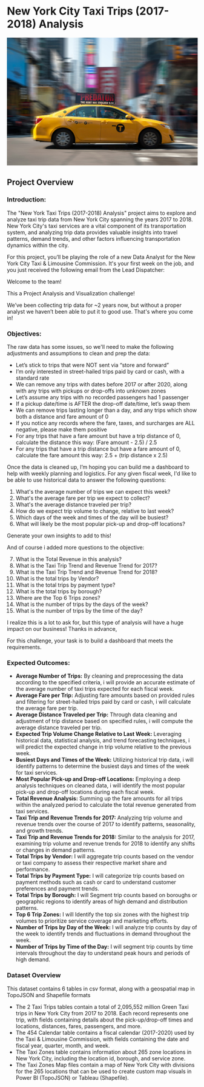 # New York City Taxi Trips (2017-2018) Analysis
![](New_York_Taxi_image.jpg)


## Project Overview

### Introduction:
The "New York Taxi Trips (2017-2018) Analysis" project aims to explore and analyze taxi trip data from New York City spanning the years 2017 to 2018. New York City's taxi services are a vital component of its transportation system, and analyzing trip data provides valuable insights into travel patterns, demand trends, and other factors influencing transportation dynamics within the city.

For this project, you’ll be playing the role of a new Data Analyst for the New York City Taxi & Limousine Commission. It's your first week on the job, and you just received the following email from the Lead Dispatcher:

Welcome to the team!

This a Project Analysis and Visualization challenge!

We’ve been collecting trip data for ~2 years now, but without a proper analyst we haven’t been able to put it to good use. That's where you come in!

### Objectives:
The raw data has some issues, so we'll need to make the following adjustments and assumptions to clean and prep the data:
- Let’s stick to trips that were NOT sent via “store and forward”
- I’m only interested in street-hailed trips paid by card or cash, with a standard rate
- We can remove any trips with dates before 2017 or after 2020, along with any trips with pickups or drop-offs into unknown zones
- Let’s assume any trips with no recorded passengers had 1 passenger
- If a pickup date/time is AFTER the drop-off date/time, let’s swap them
- We can remove trips lasting longer than a day, and any trips which show both a distance and fare amount of 0
- If you notice any records where the fare, taxes, and surcharges are ALL negative, please make them positive
- For any trips that have a fare amount but have a trip distance of 0, calculate the distance this way: (Fare amount - 2.5) / 2.5
- For any trips that have a trip distance but have a fare amount of 0, calculate the fare amount this way: 2.5 + (trip distance x 2.5)

Once the data is cleaned up, I’m hoping you can build me a dashboard to help with weekly planning and logistics. For any given fiscal week, I'd like to be able to use historical data to answer the following questions:

1. What's the average number of trips we can expect this week?
2. What's the average fare per trip we expect to collect?
3. What's the average distance traveled per trip?
4. How do we expect trip volume to change, relative to last week?
5. Which days of the week and times of the day will be busiest?
6. What will likely be the most popular pick-up and drop-off locations?

Generate your own insights to add to this!

And of course i added more questions to the objective:

7. What is the Total Revenue in this analysis?                                                                                                            
8. What is the Taxi Trip Trend and Revenue Trend for 2017?                                                                                
9. What is the Taxi Trip Trend and Revenue Trend for 2018?                                                                               
10. What is the total trips by Vendor?                                                                                                                               
11. What is the total trips by payment type?                                                                                                                 
12. What is the total trips by borough?                                                                                                                          
13. Where are the Top 6 Trips zones?                                                                                                                                
14. What is the number of trips by the days of the week?                                                                                        
15. What is the number of trips by the time of the day?   


I realize this is a lot to ask for, but this type of analysis will have a huge impact on our business!
Thanks in advance,

For this challenge, your task is to build a dashboard that meets the requirements.

### Expected Outcomes: 
- __Average Number of Trips:__ By cleaning and preprocessing the data according to the specified criteria, i will provide an accurate estimate of the average number of taxi trips expected for each fiscal week. 
- __Average Fare per Trip:__ Adjusting fare amounts based on provided rules and filtering for street-hailed trips paid by card or cash, i will calculate the average fare per trip. 
- __Average Distance Traveled per Trip:__ Through data cleaning and adjustment of trip distance based on specified rules, i will compute the average distance traveled per trip.
- __Expected Trip Volume Change Relative to Last Week:__ Leveraging historical data, statistical analysis, and trend forecasting techniques, i will predict the expected change in trip volume relative to the previous week. 
- __Busiest Days and Times of the Week:__ Utilizing historical trip data, i will identify patterns to determine the busiest days and times of the week for taxi services. 
- __Most Popular Pick-up and Drop-off Locations:__ Employing a deep analysis techniques on cleaned data, i will identify the most popular pick-up and drop-off locations during each fiscal week. 
- __Total Revenue Analysis:__ Summing up the fare amounts for all trips within the analyzed period to calculate the total revenue generated from taxi services. 
- __Taxi Trip and Revenue Trends for 2017:__ Analyzing trip volume and revenue trends over the course of 2017 to identify patterns, seasonality, and growth trends. 
- __Taxi Trip and Revenue Trends for 2018:__ Similar to the analysis for 2017, examining trip volume and revenue trends for 2018 to identify any shifts or changes in demand patterns. 
- __Total Trips by Vendor:__ I will aggregate trip counts based on the vendor or taxi company to assess their respective market share and performance. 
- __Total Trips by Payment Type:__ I will categorize trip counts based on payment methods such as cash or card to understand customer preferences and payment trends. 
- __Total Trips by Borough:__ I will Segment trip counts based on boroughs or geographic regions to identify areas of high demand and distribution patterns. 
- __Top 6 Trip Zones:__ I will Identify the top six zones with the highest trip volumes to prioritize service coverage and marketing efforts. 
- __Number of Trips by Day of the Week:__ I will analyze trip counts by day of the week to identify trends and fluctuations in demand throughout the week. 
- __Number of Trips by Time of the Day:__ I will segment trip counts by time intervals throughout the day to understand peak hours and periods of high demand. 


### Dataset Overview
This dataset contains 6 tables in csv format, along with a geospatial map in TopoJSON and Shapefile formats
- The 2 Taxi Trips tables contain a total of 2,095,552 million Green Taxi trips in New York City from 2017 to 2018. Each record represents one trip, with fields containing details about the pick-up/drop-off times and locations, distances, fares, passengers, and more.
-  The 454 Calendar table contains a fiscal calendar (2017-2020) used by the Taxi & Limousine Commission, with fields containing the date and fiscal year, quarter, month, 
and week.
- The Taxi Zones table contains information about 265 zone locations in New York City, including the location id, borough, and service zone.
- The Taxi Zones Map files contain a map of New York City with divisions for the 265 locations that can be used to create custom map visuals in Power BI (TopoJSON) or 
Tableau (Shapefile).
